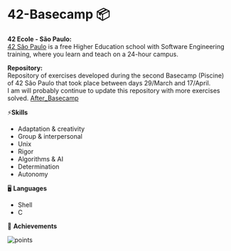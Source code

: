 # 42-Basecamp 📦 
**42 Ecole - São Paulo:**<br>
[42 São Paulo](https://www.42sp.org.br) is a free Higher Education school with Software Engineering training, where you learn and teach on a 24-hour campus.

**Repository:**<br>
Repository of exercises developed during the second Basecamp (Piscine) of 42 São Paulo that took place between days 29/March and 17/April. <br>
I am will probably continue to update this repository with more exercises solved. [After_Basecamp](https://github.com/mewmewdevart/42-Basecamp/tree/main/After_Basecamp)

⚡**Skills**

- Adaptation & creativity <br>
- Group & interpersonal <br>
- Unix <br>
- Rigor <br>
- Algorithms & AI <br>
- Determination <br>
- Autonomy <br>

🖥️ **Languages**

- Shell <br>
- C <br>

🥇 **Achievements**

![points](https://user-images.githubusercontent.com/50052600/115159121-01aba080-a068-11eb-94d2-e24432d1fa30.PNG)
